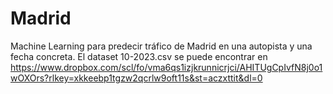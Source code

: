 # Madrid
Machine Learning para predecir tráfico de Madrid en una autopista y una fecha concreta.
El dataset 10-2023.csv se puede encontrar en https://www.dropbox.com/scl/fo/vma6qs1izjkrunnicrjci/AHITUgCpIvfN8j0o1wOXOrs?rlkey=xkkeebp1tgzw2qcrlw9oft11s&st=aczxttit&dl=0
